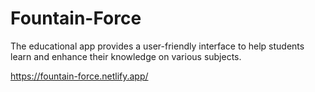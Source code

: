 # Fountain-Force
The educational app provides a user-friendly interface to help students learn and enhance their knowledge on various subjects.


https://fountain-force.netlify.app/
